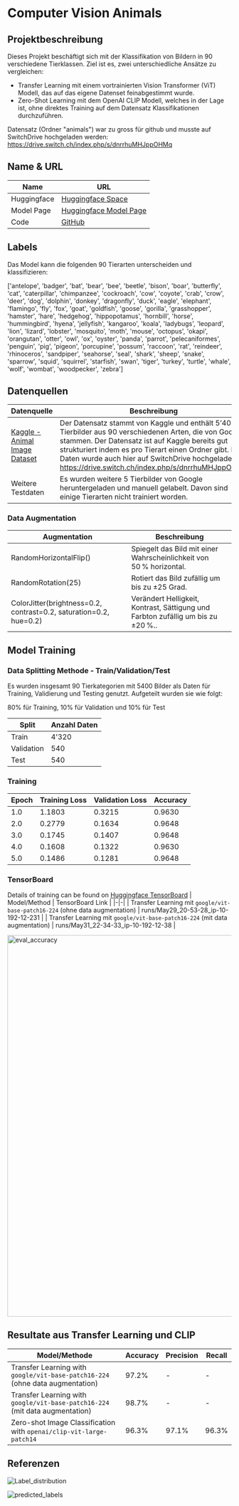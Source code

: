 # Computer Vision Animals
## Projektbeschreibung
Dieses Projekt beschäftigt sich mit der Klassifikation von Bildern in 90 verschiedene Tierklassen. Ziel ist es, zwei unterschiedliche Ansätze zu vergleichen:
- Transfer Learning mit einem vortrainierten Vision Transformer (ViT) Modell, das auf das eigene Datenset feinabgestimmt wurde.
- Zero-Shot Learning mit dem OpenAI CLIP Modell, welches in der Lage ist, ohne direktes Training auf dem Datensatz Klassifikationen durchzuführen.

Datensatz (Ordner "animals") war zu gross für github und musste auf SwitchDrive hochgeladen werden:
https://drive.switch.ch/index.php/s/dnrrhuMHJppOHMq

## Name & URL
| Name | URL |
|-|-|
| Huggingface | [Huggingface Space](https://huggingface.co/spaces/Dalmatiner/cv_animals) |
| Model Page | [Huggingface Model Page](https://huggingface.co/Dalmatiner/cv_animals) |
| Code | [GitHub](https://github.com/wehrljan/cv_animals) |

## Labels
Das Model kann die folgenden 90 Tierarten unterscheiden und klassifizieren: 

['antelope', 'badger', 'bat', 'bear', 'bee', 'beetle', 'bison', 'boar', 'butterfly', 'cat', 'caterpillar', 'chimpanzee', 'cockroach', 'cow', 'coyote', 'crab', 'crow', 'deer', 'dog', 'dolphin', 'donkey', 'dragonfly', 'duck', 'eagle', 'elephant', 'flamingo', 'fly', 'fox', 'goat', 'goldfish', 'goose', 'gorilla', 'grasshopper', 'hamster', 'hare', 'hedgehog', 'hippopotamus', 'hornbill', 'horse', 'hummingbird', 'hyena', 'jellyfish', 'kangaroo', 'koala', 'ladybugs', 'leopard', 'lion', 'lizard', 'lobster', 'mosquito', 'moth', 'mouse', 'octopus', 'okapi', 'orangutan', 'otter', 'owl', 'ox', 'oyster', 'panda', 'parrot', 'pelecaniformes', 'penguin', 'pig', 'pigeon', 'porcupine', 'possum', 'raccoon', 'rat', 'reindeer', 'rhinoceros', 'sandpiper', 'seahorse', 'seal', 'shark', 'sheep', 'snake', 'sparrow', 'squid', 'squirrel', 'starfish', 'swan', 'tiger', 'turkey', 'turtle', 'whale', 'wolf', 'wombat', 'woodpecker', 'zebra']


## Datenquellen
| Datenquelle | Beschreibung |
|-|-|
| [Kaggle - Animal Image Dataset](https://www.kaggle.com/datasets/iamsouravbanerjee/animal-image-dataset-90-different-animals) | Der Datensatz stammt von Kaggle und enthält 5’400 Tierbilder aus 90 verschiedenen Arten, die von Google stammen. Der Datensatz ist auf Kaggle bereits gut strukturiert indem es pro Tierart einen Ordner gibt. Die Daten wurde auch hier auf SwitchDrive hochgeladen: https://drive.switch.ch/index.php/s/dnrrhuMHJppOHMq 
 | Weitere Testdaten | Es wurden weitere 5 Tierbilder von Google heruntergeladen und manuell gelabelt. Davon sind einige Tierarten nicht trainiert worden.
 
### Data Augmentation

| Augmentation             | Beschreibung                                                                                  |
|--------------------------|-----------------------------------------------------------------------------------------------|
| RandomHorizontalFlip()   | Spiegelt das Bild mit einer Wahrscheinlichkeit von 50 % horizontal.                             |
| RandomRotation(25)       | Rotiert das Bild zufällig um bis zu ±25 Grad.                                   |
| ColorJitter(brightness=0.2, contrast=0.2, saturation=0.2, hue=0.2) | Verändert Helligkeit, Kontrast, Sättigung und Farbton zufällig um bis zu ±20 %.. |

## Model Training

### Data Splitting Methode - Train/Validation/Test
Es wurden insgesamt 90 Tierkategorien mit 5400 Bilder als Daten für Training, Validierung und Testing genutzt. Aufgeteilt wurden sie wie folgt: 

80% für Training, 10% für Validation und 10% für Test

| Split      | Anzahl Daten |
|------------|-------------------|
| Train      | 4'320             |
| Validation | 540               |
| Test       | 540               |


### Training

| Epoch | Training Loss | Validation Loss | Accuracy |
|-|-|-|-|
|	1.0	| 1.1803	| 0.3215	| 0.9630
|	2.0 |	0.2779	| 0.1634	| 0.9648
|	3.0	| 0.1745	| 0.1407	| 0.9648
|	4.0	| 0.1608	| 0.1322	| 0.9630
|	5.0	| 0.1486	| 0.1281	| 0.9648

### TensorBoard
Details of training can be found on [Huggingface TensorBoard](https://huggingface.co/Dalmatiner/cv_animals/tensorboard)
| Model/Method | TensorBoard Link |
|-|-|
| Transfer Learning mit `google/vit-base-patch16-224` (ohne data augmentation) | runs/May29_20-53-28_ip-10-192-12-231 |
| Transfer Learning mit `google/vit-base-patch16-224` (mit data augmentation) | runs/May31_22-34-33_ip-10-192-12-38 |

<img width="858" alt="eval_accuracy" src="https://github.com/user-attachments/assets/0ddd7673-f0b5-45e1-b701-0a598e62fcaf" />


## Resultate aus Transfer Learning und CLIP
| Model/Methode | Accuracy | Precision | Recall |
|-|-|-|-|
| Transfer Learning with `google/vit-base-patch16-224` (ohne data augmentation) | 97.2% | - | - |
| Transfer Learning with `google/vit-base-patch16-224` (mit data augmentation) | 98.7% | - | - |
| Zero-shot Image Classification with `openai/clip-vit-large-patch14` | 96.3% | 97.1% | 96.3% |


## Referenzen
![Label_distribution](https://github.com/user-attachments/assets/69c22c0f-43e0-442c-91cf-a9eb8ad4ff8f)

![predicted_labels](https://github.com/user-attachments/assets/caa6618e-0ded-4a47-bf0f-2ea2c32eeb75)



